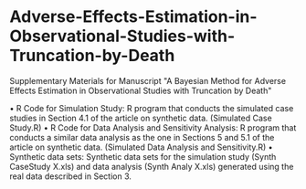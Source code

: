 # Adverse-Effects-Estimation-in-Observational-Studies-with-Truncation-by-Death
Supplementary Materials for Manuscript "A Bayesian Method for Adverse Effects Estimation in Observational Studies with Truncation by Death"

• R Code for Simulation Study: R program that conducts the simulated case studies in Section 4.1
of the article on synthetic data. (Simulated Case Study.R)
• R Code for Data Analysis and Sensitivity Analysis: R program that conducts a similar
data analysis as the one in Sections 5 and 5.1 of the article on synthetic data.
(Simulated Data Analysis and Sensitivity.R)
• Synthetic data sets: Synthetic data sets for the simulation study (Synth CaseStudy X.xls) and data
analysis (Synth Analy X.xls) generated using the real data described in Section 3.

